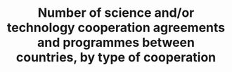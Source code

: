 ---
data_non_statistical: true
goal_meta_link: http://unstats.un.org/sdgs/files/metadata-compilation/Metadata-Goal-17.pdf
graph_title: Number of science and/or technology cooperation agreements and programmes
  between countries, by type of cooperation
graph_type: line
has_metadata: false
indicator: 17.6.1
indicator_name: Number of science and/or technology cooperation agreements and programmes
  between countries, by type of cooperation
indicator_sort_order: 17-06-01
indicator_variable: null
layout: indicator
national_geographical_coverage: United States
permalink: /17-6-1/
published: true
reporting_status: notstarted
sdg_goal: 17
source_active_1: true
source_notes_1: null
source_title_1: null
target: Enhance North-South, South-South and triangular regional and international
  cooperation on and access to science, technology and innovation and enhance knowledge
  sharing on mutually agreed terms, including through improved coordination among
  existing mechanisms, in particular at the United Nations level, and through a global
  technology facilitation mechanism.
target_id: '17.6'
title: Number of science and/or technology cooperation agreements and programmes between
  countries, by type of cooperation
un_custodial_agency: UNESCO-UIS
un_designated_tier: '3'
variable_description: null
variable_notes: null
---